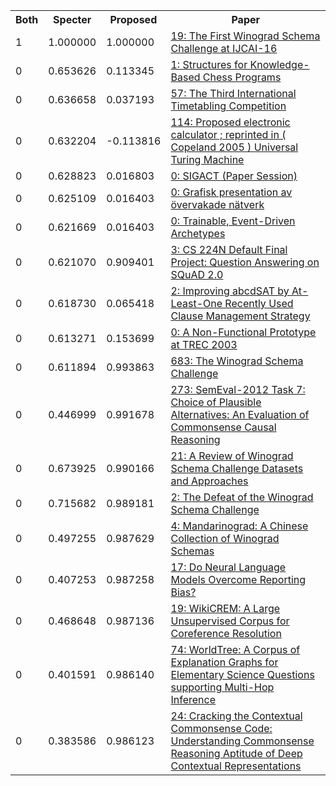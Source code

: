 <html><table><tr>
<th>Both</th>
<th>Specter</th>
<th>Proposed</th>
<th>Paper</th>
</tr>
<tr>
<td>1</td>
<td>1.000000</td>
<td>1.000000</td>
<td><a href="https://www.semanticscholar.org/paper/2c4d32e72adf7d0e3a8aa0b1efd2ef6ea495ff61">19: The First Winograd Schema Challenge at IJCAI-16</a></td>
</tr>
<tr>
<td>0</td>
<td>0.653626</td>
<td>0.113345</td>
<td><a href="https://www.semanticscholar.org/paper/1d672b681f02b450e20e0ed3385d5f81dbfd1923">1: Structures for Knowledge-Based Chess Programs</a></td>
</tr>
<tr>
<td>0</td>
<td>0.636658</td>
<td>0.037193</td>
<td><a href="https://www.semanticscholar.org/paper/b2a50cd6e17fc53cd3cec3a572b1abc827b7aa2f">57: The Third International Timetabling Competition</a></td>
</tr>
<tr>
<td>0</td>
<td>0.632204</td>
<td>-0.113816</td>
<td><a href="https://www.semanticscholar.org/paper/af16f1a39e8498845ef9a06900d4d1dbb91a0248">114: Proposed electronic calculator ; reprinted in ( Copeland 2005 ) Universal Turing Machine</a></td>
</tr>
<tr>
<td>0</td>
<td>0.628823</td>
<td>0.016803</td>
<td><a href="https://www.semanticscholar.org/paper/cf852b202cbab06b11e62a91ab3a66b1fd6de0c3">0: SIGACT (Paper Session)</a></td>
</tr>
<tr>
<td>0</td>
<td>0.625109</td>
<td>0.016403</td>
<td><a href="https://www.semanticscholar.org/paper/c02422c388e44300d9e17a59da8697082cfd92f6">0: Grafisk presentation av övervakade nätverk</a></td>
</tr>
<tr>
<td>0</td>
<td>0.621669</td>
<td>0.016403</td>
<td><a href="https://www.semanticscholar.org/paper/cd54295c8cf12d44acd885940029998baa9508d8">0: Trainable, Event-Driven Archetypes</a></td>
</tr>
<tr>
<td>0</td>
<td>0.621070</td>
<td>0.909401</td>
<td><a href="https://www.semanticscholar.org/paper/5cd98d0fdf3860b5d849f05facc4b1f996aa6aac">3: CS 224N Default Final Project: Question Answering on SQuAD 2.0</a></td>
</tr>
<tr>
<td>0</td>
<td>0.618730</td>
<td>0.065418</td>
<td><a href="https://www.semanticscholar.org/paper/8b2691f7e8fcd931d760e8e789e91e5a3003a11f">2: Improving abcdSAT by At-Least-One Recently Used Clause Management Strategy</a></td>
</tr>
<tr>
<td>0</td>
<td>0.613271</td>
<td>0.153699</td>
<td><a href="https://www.semanticscholar.org/paper/e85ec9d0dec89c067e05993029bba1563bf370e9">0: A Non-Functional Prototype at TREC 2003</a></td>
</tr>
<tr>
<td>0</td>
<td>0.611894</td>
<td>0.993863</td>
<td><a href="https://www.semanticscholar.org/paper/128cb6b891aee1b5df099acb48e2efecfcff689f">683: The Winograd Schema Challenge</a></td>
</tr>
<tr>
<td>0</td>
<td>0.446999</td>
<td>0.991678</td>
<td><a href="https://www.semanticscholar.org/paper/fb0b11046474b8f1c810f947f313c7c7229a988f">273: SemEval-2012 Task 7: Choice of Plausible Alternatives: An Evaluation of Commonsense Causal Reasoning</a></td>
</tr>
<tr>
<td>0</td>
<td>0.673925</td>
<td>0.990166</td>
<td><a href="https://www.semanticscholar.org/paper/6802c07bb8aefc22a7f49ae458c926d92a3b510e">21: A Review of Winograd Schema Challenge Datasets and Approaches</a></td>
</tr>
<tr>
<td>0</td>
<td>0.715682</td>
<td>0.989181</td>
<td><a href="https://www.semanticscholar.org/paper/0546aeaed8fa229aa460390c84ae8e5b8d717431">2: The Defeat of the Winograd Schema Challenge</a></td>
</tr>
<tr>
<td>0</td>
<td>0.497255</td>
<td>0.987629</td>
<td><a href="https://www.semanticscholar.org/paper/7ad58ede4b3ed757bcb8f594cce1513cc215506e">4: Mandarinograd: A Chinese Collection of Winograd Schemas</a></td>
</tr>
<tr>
<td>0</td>
<td>0.407253</td>
<td>0.987258</td>
<td><a href="https://www.semanticscholar.org/paper/7096304d19457833972daec4d3f5107befe30b1c">17: Do Neural Language Models Overcome Reporting Bias?</a></td>
</tr>
<tr>
<td>0</td>
<td>0.468648</td>
<td>0.987136</td>
<td><a href="https://www.semanticscholar.org/paper/ed8c4f448b10267d26c467ab57b0225cb0964552">19: WikiCREM: A Large Unsupervised Corpus for Coreference Resolution</a></td>
</tr>
<tr>
<td>0</td>
<td>0.401591</td>
<td>0.986140</td>
<td><a href="https://www.semanticscholar.org/paper/a2ddf0bda5ae45239b4089015138ca4a484120b1">74: WorldTree: A Corpus of Explanation Graphs for Elementary Science Questions supporting Multi-Hop Inference</a></td>
</tr>
<tr>
<td>0</td>
<td>0.383586</td>
<td>0.986123</td>
<td><a href="https://www.semanticscholar.org/paper/df92434acb9d9cc77478259a33eccf04144e57ac">24: Cracking the Contextual Commonsense Code: Understanding Commonsense Reasoning Aptitude of Deep Contextual Representations</a></td>
</tr>
</table></html>
